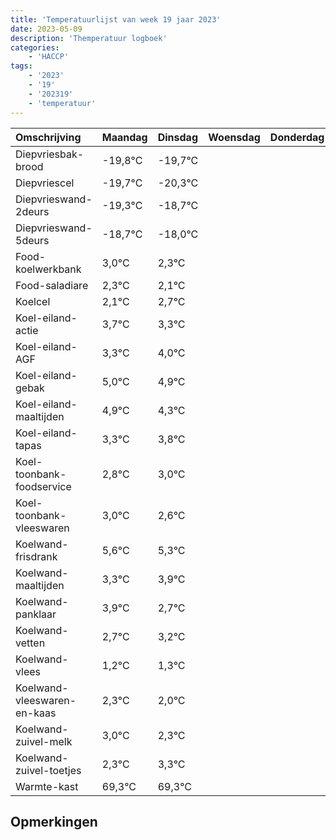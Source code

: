```yaml
---
title: 'Temperatuurlijst van week 19 jaar 2023'
date: 2023-05-09
description: 'Themperatuur logboek'
categories:
    - 'HACCP'
tags:
    - '2023'
    - '19'
    - '202319'
    - 'temperatuur'
---
```

|Omschrijving|Maandag|Dinsdag|Woensdag|Donderdag|Vrijdag|Zaterdag|Zondag|
|:---|:---|:---|:---|:---|:---|:---|:---|
|Diepvriesbak-brood|-19,8°C|-19,7°C| | | | | |
|Diepvriescel|-19,7°C|-20,3°C| | | | | |
|Diepvrieswand-2deurs|-19,3°C|-18,7°C| | | | | |
|Diepvrieswand-5deurs|-18,7°C|-18,0°C| | | | | |
|Food-koelwerkbank|3,0°C|2,3°C| | | | | |
|Food-saladiare|2,3°C|2,1°C| | | | | |
|Koelcel|2,1°C|2,7°C| | | | | |
|Koel-eiland-actie|3,7°C|3,3°C| | | | | |
|Koel-eiland-AGF|3,3°C|4,0°C| | | | | |
|Koel-eiland-gebak|5,0°C|4,9°C| | | | | |
|Koel-eiland-maaltijden|4,9°C|4,3°C| | | | | |
|Koel-eiland-tapas|3,3°C|3,8°C| | | | | |
|Koel-toonbank-foodservice|2,8°C|3,0°C| | | | | |
|Koel-toonbank-vleeswaren|3,0°C|2,6°C| | | | | |
|Koelwand-frisdrank|5,6°C|5,3°C| | | | | |
|Koelwand-maaltijden|3,3°C|3,9°C| | | | | |
|Koelwand-panklaar|3,9°C|2,7°C| | | | | |
|Koelwand-vetten|2,7°C|3,2°C| | | | | |
|Koelwand-vlees|1,2°C|1,3°C| | | | | |
|Koelwand-vleeswaren-en-kaas|2,3°C|2,0°C| | | | | |
|Koelwand-zuivel-melk|3,0°C|2,3°C| | | | | |
|Koelwand-zuivel-toetjes|2,3°C|3,3°C| | | | | |
|Warmte-kast|69,3°C|69,3°C| | | | | |

## Opmerkingen


